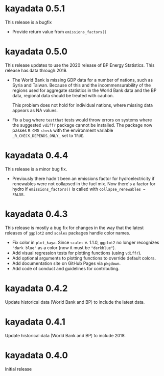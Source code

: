 # kayadata 0.5.1

This release is a bugfix

* Provide return value from `emissions_factors()`

# kayadata 0.5.0

This release updates to use the 2020 release of BP Energy Statistics. This
release has data through 2019.

* The World Bank is missing GDP data for a number of nations, such as Syria and 
  Taiwan. Because of this and the  incommensurability of the regions used for 
  aggregate statistics in the World Bank data and the BP data, regional data 
  should be treated with caution. 

  This problem does not hold for individual nations, where missing data appears as
  NA values.
* Fix a bug where `testthat` tests would throw errors on systems where the 
  suggested `vdiffr` package cannot be installed.
  The package now passes `R CMD check` with the environment variable
  `_R_CHECK_DEPENDS_ONLY_` set to `TRUE`.
  

# kayadata 0.4.4

This release is a minor bug fix. 

* Previously there hadn't been an emissions 
  factor for hydroelectricity if renewables were not collapsed in the fuel mix.
  Now there's a factor for hydro if `emissions_factors()` is called with 
  `collapse_renewables = FALSE`.

# kayadata 0.4.3 

This release is mostly a bug fix for changes in the way that the latest releases
of `ggplot2` and `scales` packages handle color names.

* Fix color in `plot_kaya`. Since `scales` v. 1.1.0, `ggplot2` no longer 
  recognizes `"dark blue"` as a color (now it must be `"darkblue"`).
* Add visual regression tests for plotting functions (using `vdiffr`).
* Add optional arguments to plotting functions to override default colors.
* Add documentation site on GitHub Pages via `pkgdown`.
* Add code of conduct and guidelines for contributing.

# kayadata 0.4.2

Update historical data (World Bank and BP) to include the latest data.

# kayadata 0.4.1

Update historical data (World Bank and BP) to include 2018.

# kayadata 0.4.0

Initial release
